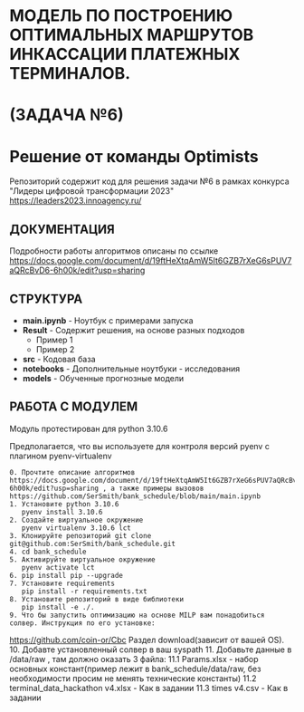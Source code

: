 # МОДЕЛЬ ПО ПОСТРОЕНИЮ ОПТИМАЛЬНЫХ МАРШРУТОВ ИНКАССАЦИИ ПЛАТЕЖНЫХ ТЕРМИНАЛОВ.
# (ЗАДАЧА №6)
# Решение от команды Optimists

Репозиторий содержит код для решения задачи №6 в рамках конкурса "Лидеры цифровой трансформации 2023"
https://leaders2023.innoagency.ru/

## ДОКУМЕНТАЦИЯ
Подробности работы алгоритмов описаны по ссылке https://docs.google.com/document/d/19ftHeXtqAmW5It6GZB7rXeG6sPUV7aQRcBvD6-6h00k/edit?usp=sharing

## СТРУКТУРА
- **main.ipynb** - Ноутбук с примерами запуска
- **Result** - Содержит решения, на основе разных подходов
  - Пример 1
  - Пример 2
-  **src** - Кодовая база
-  **notebooks** - Дополнительные ноутбуки - исследования
-  **models** - Обученные прогнозные модели


## РАБОТА С МОДУЛЕМ

Модуль протестирован для python 3.10.6

Предполагается, что вы используете для контроля версий pyenv с плагином pyenv-virtualenv
    
    0. Прочтите описание алгоритмов https://docs.google.com/document/d/19ftHeXtqAmW5It6GZB7rXeG6sPUV7aQRcBvD6-6h00k/edit?usp=sharing , а также примеры вызовов https://github.com/SerSmith/bank_schedule/blob/main/main.ipynb
    1. Установите python 3.10.6
       pyenv install 3.10.6
    2. Создайте виртуальное окружение 
       pyenv virtualenv 3.10.6 lct
    3. Клонируйте репозиторий git clone git@github.com:SerSmith/bank_schedule.git
    4. cd bank_schedule
    5. Активируйте виртуальное окружение
       pyenv activate lct
    6. pip install pip --upgrade
    7. Установите requirements
       pip install -r requirements.txt
    8. Установите репозиторий в виде библиотеки
       pip install -e ./.
    9. Что бы запустить оптимизацию на основе MILP вам понадобиться солвер. Инструкция по его установке:
https://github.com/coin-or/Cbc Раздел download(зависит от вашей OS).
    10. Добавте установленный солвер в ваш syspath
    11. Добавьте данные в /data/raw , там должно оказать 3 файла:
      11.1 Params.xlsx - набор основных констант(пример лежит в bank_schedule/data/raw, без необходимости просим не менять технические константы)
      11.2 terminal_data_hackathon v4.xlsx - Как в задании
      11.3 times v4.csv - Как в задании
   








 
